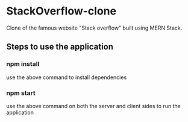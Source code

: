 # StackOverflow-clone
Clone of the famous website "Stack overflow" built using MERN Stack.

## Steps to use the application

### npm install
use the above command to install dependencies

### npm start
use the above command on both the server and client sides to run the application
